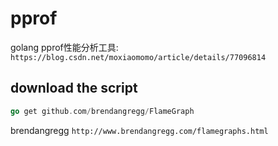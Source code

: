 # pprof

golang pprof性能分析工具: `https://blog.csdn.net/moxiaomomo/article/details/77096814`

## download the script

``` go
go get github.com/brendangregg/FlameGraph
```

brendangregg `http://www.brendangregg.com/flamegraphs.html`